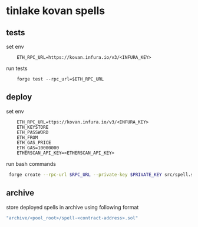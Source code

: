 # tinlake kovan spells

## tests

set env

```
    ETH_RPC_URL=https://kovan.infura.io/v3/<INFURA_KEY>
```

run tests

```
    forge test --rpc_url=$ETH_RPC_URL
```

## deploy

set env

```
    ETH_RPC_URL=ttps://kovan.infura.io/v3/<INFURA_KEY>
    ETH_KEYSTORE
    ETH_PASSWORD
    ETH_FROM
    ETH_GAS_PRICE
    ETH_GAS=10000000
    ETHERSCAN_API_KEY=<ETHERSCAN_API_KEY>
```

run bash commands

```bash
 forge create --rpc-url $RPC_URL --private-key $PRIVATE_KEY src/spell.sol:TinlakeSpell --verify --etherscan-api-key $ETHERSCAN_KEY --legacy
```

## archive

store deployed spells in archive using following format

```bash
"archive/<pool_root>/spell-<contract-address>.sol"
```
